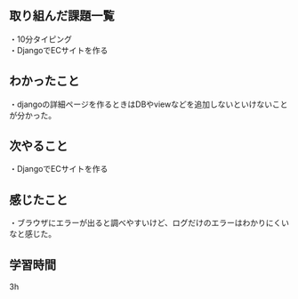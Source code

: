 ## 取り組んだ課題一覧
・10分タイピング
<br>・DjangoでECサイトを作る
## わかったこと
・djangoの詳細ページを作るときはDBやviewなどを追加しないといけないことが分かった。
## 次やること
・DjangoでECサイトを作る

## 感じたこと
・ブラウザにエラーが出ると調べやすいけど、ログだけのエラーはわかりにくいなと感じた。
## 学習時間
3h
